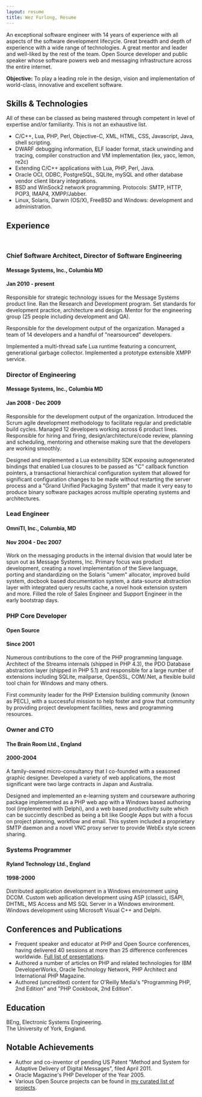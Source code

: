 ```yaml
---
layout: resume
title: Wez Furlong, Resume
---
```


An exceptional software engineer with 14 years of experience with all
aspects of the software development lifecycle.  Great breadth and depth
of experience with a wide range of technologies.  A great mentor and
leader and well-liked by the rest of the team.  Open Source developer
and public speaker whose software powers web and messaging
infrastructure across the entire internet.

**Objective:** To play a leading role in the design, vision and
implementation of world-class, innovative and excellent software.

## Skills & Technologies

All of these can be classed as being mastered through competent in
level of expertise and/or familiarity.  This is not an exhaustive list.

 * C/C++, Lua, PHP, Perl, Objective-C, XML, HTML, CSS, Javascript, Java,
   shell scripting.
 * DWARF debugging information, ELF loader format, stack unwinding and
   tracing, compiler construction and VM implementation (lex, yacc, lemon, re2c)
 * Extending C/C++ applications with Lua, PHP, Perl, Java.
 * Oracle OCI, ODBC, PostgreSQL, SQLite, mySQL and other database vendor client
   library integrations.
 * BSD and WinSock2 network programming. Protocols: SMTP, HTTP, POP3, IMAP4,
   XMPP/Jabber.
 * Linux, Solaris, Darwin (OS/X), FreeBSD and Windows: development and
   administration.

## Experience

<br/>

### Chief Software Architect, Director of Software Engineering
#### Message Systems, Inc., Columbia MD
#### Jan 2010 - present

Responsible for strategic technology issues for the Message Systems
product line.  Ran the Research and Development program.  Set standards
for development practice, architecture and design.  Mentor for the
engineering group (25 people including development and QA).

Responsible for the development output of the organization.  Managed a
team of 14 developers and a handful of "nearsourced" developers.

Implemented a multi-thread safe Lua runtime featuring a concurrent,
generational garbage collector.  Implemented a prototype extensible XMPP
service.

### Director of Engineering
#### Message Systems, Inc., Columbia MD
#### Jan 2008 - Dec 2009

Responsible for the development output of the organization.  Introduced
the Scrum agile development methodology to facilitate regular and
predictable build cycles.  Managed 12 developers working across 6
product lines.  Responsible for hiring and firing,
design/architecture/code review, planning and scheduling, mentoring and
otherwise making sure that the developers are working smoothly.

Designed and implemented a Lua extensibility SDK exposing autogenerated
bindings that enabled Lua closures to be passed as "C" callback function
pointers, a transactional hierarchical configuration system that allowed
for significant configuration changes to be made without restarting the
server process and a "Grand Unified Packaging System" that made it
very easy to produce binary software packages across multiple
operating systems and architectures.

### Lead Engineer
#### OmniTI, Inc., Columbia, MD
#### Nov 2004 - Dec 2007

Work on the messaging products in the internal division that would later
be spun out as Message Systems, Inc.  Primary focus was product
development, creating a novel implementation of the Sieve language,
porting and standardizing on the Solaris "umem" allocator, improved
build system, docbook based documentation system, a data-source
abstraction layer with integrated query results cache, a novel hook
extension system and more.  Filled the role of Sales Engineer and
Support Engineer in the early bootstrap days.

### PHP Core Developer
#### Open Source
#### Since 2001

Numerous contributions to the core of the PHP programming language.
Architect of the Streams internals (shipped in PHP 4.3), the PDO
Database abstraction layer (shipped in PHP 5.1) and responsible for a
large number of extensions including SQLite, mailparse, OpenSSL,
COM/.Net, a flexible build tool chain for Windows and many others.

First community leader for the PHP Extension building community (known
as PECL), with a successful mission to help foster and grow that
community by providing project development facilities, news and
programming resources.

### Owner and CTO
#### The Brain Room Ltd., England
#### 2000-2004

A family-owned micro-consultancy that I co-founded with a seasoned
graphic designer.  Developed a variety of web applications, the most
significant were two large contracts in Japan and Australia.

Designed and implemented an e-learning system and courseware authoring
package implemented as a PHP web app with a Windows based authoring tool
(implemented with Delphi), and a web based productivity suite which can
be succintly described as being a bit like Google Apps but with a focus
on project planning, workflow and email.  This system included a
proprietary SMTP daemon and a novel VNC proxy server to provide WebEx
style screen sharing.

### Systems Programmer
#### Ryland Technology Ltd., England
#### 1998-2000

Distributed application development in a Windows environment using DCOM.
Custom web apllication development using ASP (classic), ISAPI, DHTML, MS
Access and MS SQL Server in a Windows environment.
Windows development using Microsoft Visual C++ and Delphi.

## Conferences and Publications

 * Frequent speaker and educator at PHP and Open Source conferences, having
   delivered 40 sessions at more than 25 difference conferences worldwide.
   [Full list of presentations](http://wezfurlong.org/publications/).
 * Authored a number of articles on PHP and related technologies for IBM
   DeveloperWorks, Oracle Technology Network, PHP Architect and International
   PHP Magazine.
 * Authored (uncredited) content for O'Reilly Media's "Programming PHP, 2nd
   Edition" and "PHP Cookbook, 2nd Edition".

## Education

BEng, Electronic Systems Engineering.  
The University of York, England.

## Notable Achievements

 * Author and co-inventor of pending US Patent "Method and System for
   Adaptive Delivery of Digital Messages", filed April 2011.
 * Oracle Magazine's PHP Developer of the Year 2005.
 * Various Open Source projects can be found in
   [my curated list of projects](http://wezfurlong.org/projects).

